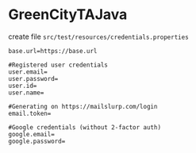 # GreenCityTAJava


create file `src/test/resources/credentials.properties`

```properties
base.url=https://base.url

#Registered user credentials
user.email=
user.password=
user.id=
user.name=

#Generating on https://mailslurp.com/login
email.token=

#Google credentials (without 2-factor auth)
google.email=
google.password=



```
